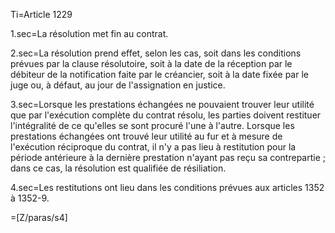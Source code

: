 Ti=Article 1229

1.sec=La résolution met fin au contrat.

2.sec=La résolution prend effet, selon les cas, soit dans les conditions prévues par la clause résolutoire, soit à la date de la réception par le débiteur de la notification faite par le créancier, soit à la date fixée par le juge ou, à défaut, au jour de l'assignation en justice.

3.sec=Lorsque les prestations échangées ne pouvaient trouver leur utilité que par l'exécution complète du contrat résolu, les parties doivent restituer l'intégralité de ce qu'elles se sont procuré l'une à l'autre. Lorsque les prestations échangées ont trouvé leur utilité au fur et à mesure de l'exécution réciproque du contrat, il n'y a pas lieu à restitution pour la période antérieure à la dernière prestation n'ayant pas reçu sa contrepartie ; dans ce cas, la résolution est qualifiée de résiliation.

4.sec=Les restitutions ont lieu dans les conditions prévues aux articles 1352 à 1352-9.

=[Z/paras/s4]